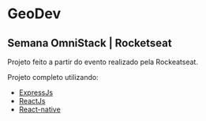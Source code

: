 # GeoDev
## Semana OmniStack | Rocketseat

Projeto feito a partir do evento realizado pela Rockeatseat.

Projeto completo utilizando:
* [ExpressJs](https://expressjs.com/)
* [ReactJs](https://pt-br.reactjs.org/)
* [React-native](https://reactnative.dev/?utm_source=jobhired.io)
